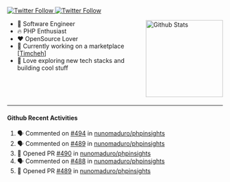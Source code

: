 <p>
  <a href="https://twitter.com/50bhan">
    <img alt="Twitter Follow" src="https://img.shields.io/twitter/follow/50bhan?color=1DA1F2&logo=twitter&style=for-the-badge">
  </a>
  
  <a href="https://www.linkedin.com/in/50bhan">
    <img alt="Twitter Follow" src="https://img.shields.io/badge/LinkedIn-0077B5?style=for-the-badge&logo=linkedin&logoColor=white">
  </a>
</p>

<img alt="Github Stats" src="https://github-readme-stats.vercel.app/api?username=50bhan&show_icons=true" align="right" height="180" />

- 🔭 Software Engineer
- :fire: PHP Enthusiast
- :hearts: OpenSource Lover
- :mega: Currently working on a marketplace [[Timcheh](https://timcheh.com)]
- 🚀 Love exploring new tech stacks and building cool stuff

<br><br><br><hr>

#### Github Recent Activities
<!--START_SECTION:activity-->
1. 🗣 Commented on [#494](https://github.com/nunomaduro/phpinsights/issues/494) in [nunomaduro/phpinsights](https://github.com/nunomaduro/phpinsights)
2. 🗣 Commented on [#489](https://github.com/nunomaduro/phpinsights/issues/489) in [nunomaduro/phpinsights](https://github.com/nunomaduro/phpinsights)
3. 💪 Opened PR [#490](https://github.com/nunomaduro/phpinsights/pull/490) in [nunomaduro/phpinsights](https://github.com/nunomaduro/phpinsights)
4. 🗣 Commented on [#488](https://github.com/nunomaduro/phpinsights/issues/488) in [nunomaduro/phpinsights](https://github.com/nunomaduro/phpinsights)
5. 💪 Opened PR [#489](https://github.com/nunomaduro/phpinsights/pull/489) in [nunomaduro/phpinsights](https://github.com/nunomaduro/phpinsights)
<!--END_SECTION:activity-->
